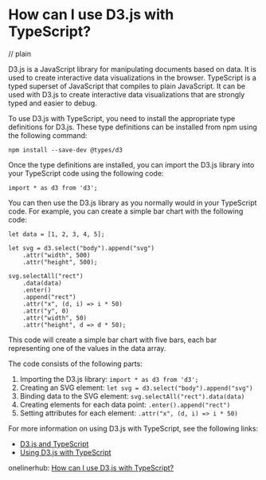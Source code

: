 # How can I use D3.js with TypeScript?
// plain

D3.js is a JavaScript library for manipulating documents based on data. It is used to create interactive data visualizations in the browser. TypeScript is a typed superset of JavaScript that compiles to plain JavaScript. It can be used with D3.js to create interactive data visualizations that are strongly typed and easier to debug.

To use D3.js with TypeScript, you need to install the appropriate type definitions for D3.js. These type definitions can be installed from npm using the following command:

```
npm install --save-dev @types/d3
```

Once the type definitions are installed, you can import the D3.js library into your TypeScript code using the following code:

```
import * as d3 from 'd3';
```

You can then use the D3.js library as you normally would in your TypeScript code. For example, you can create a simple bar chart with the following code:

```
let data = [1, 2, 3, 4, 5];

let svg = d3.select("body").append("svg")
    .attr("width", 500)
    .attr("height", 500);

svg.selectAll("rect")
    .data(data)
    .enter()
    .append("rect")
    .attr("x", (d, i) => i * 50)
    .attr("y", 0)
    .attr("width", 50)
    .attr("height", d => d * 50);
```

This code will create a simple bar chart with five bars, each bar representing one of the values in the data array.

The code consists of the following parts:

1. Importing the D3.js library: `import * as d3 from 'd3';`
2. Creating an SVG element: `let svg = d3.select("body").append("svg")`
3. Binding data to the SVG element: `svg.selectAll("rect").data(data)`
4. Creating elements for each data point: `.enter().append("rect")`
5. Setting attributes for each element: `.attr("x", (d, i) => i * 50)`

For more information on using D3.js with TypeScript, see the following links:

- [D3.js and TypeScript](https://www.d3-graph-gallery.com/graph/d3_typescript.html)
- [Using D3.js with TypeScript](https://www.sitepoint.com/using-d3-js-typescript/)

onelinerhub: [How can I use D3.js with TypeScript?](https://onelinerhub.com/javascript-d3/how-can-i-use-d--js-with-typescript)